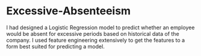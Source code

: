 # Excessive-Absenteeism
I had designed a Logistic Regression model to predict whether an employee would be absent for excessive periods based on historical data of the company. I used feature engineering extensively to get the features to a form best suited for predicting a model.
